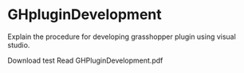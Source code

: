 # GHpluginDevelopment
Explain the procedure for developing grasshopper plugin using visual studio.

Download test
Read GHPluginDevelopment.pdf
